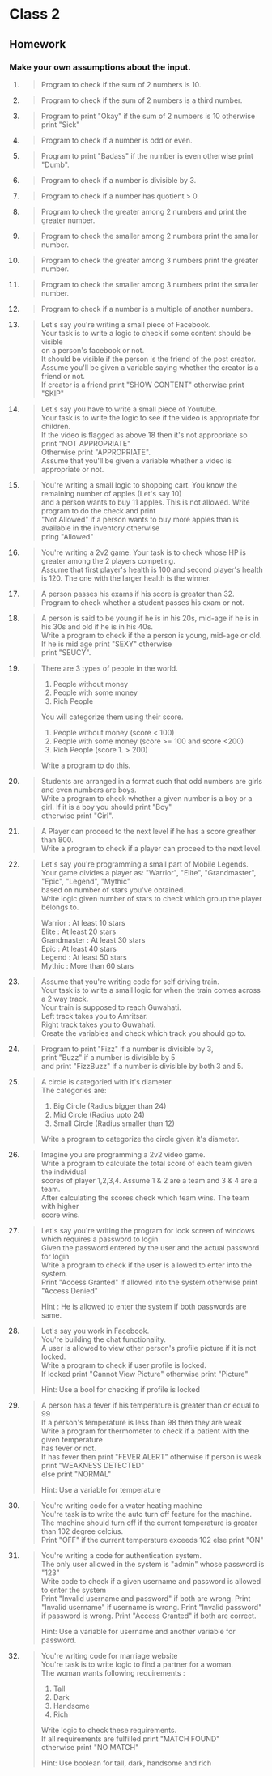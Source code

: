 # Class 2

## Homework

### Make your own assumptions about the input.

1. > Program to check if the sum of 2 numbers is 10.

1. > Program to check if the sum of 2 numbers is a third number.

1. > Program to print "Okay" if the sum of 2 numbers is 10 otherwise print "Sick"

1. > Program to check if a number is odd or even.

1. > Program to print "Badass" if the number is even otherwise print "Dumb".

1. > Program to check if a number is divisible by 3.

1. > Program to check if a number has quotient > 0.

1. > Program to check the greater among 2 numbers and print the greater number.

1. > Program to check the smaller among 2 numbers print the smaller number.

1. > Program to check the greater among 3 numbers print the greater number.

1. > Program to check the smaller among 3 numbers print the smaller number.

1. > Program to check if a number is a multiple of another numbers.

1. > Let's say you're writing a small piece of Facebook.<br>
   > Your task is to write a logic to check if some content should be visible<br>
   > on a person's facebook or not.<br>
   > It should be visible if the person is the friend of the post creator.<br>
   > Assume you'll be given a variable saying whether the creator is a friend or not.<br>
   > If creator is a friend print "SHOW CONTENT" otherwise print "SKIP"

1. > Let's say you have to write a small piece of Youtube.<br>
   > Your task is to write the logic to see if the video is appropriate for children.<br>
   > If the video is flagged as above 18 then it's not appropriate so print "NOT APPROPRIATE"<br>
   > Otherwise print "APPROPRIATE".<br>
   > Assume that you'll be given a variable whether a video is appropriate or not.

1. > You're writing a small logic to shopping cart. You know the remaining number of apples (Let's say 10)<br>
   > and a person wants to buy 11 apples. This is not allowed. Write program to do the check and print<br>
   > "Not Allowed" if a person wants to buy more apples than is available in the inventory otherwise<br>
   > pring "Allowed"<br>

1. > You're writing a 2v2 game. Your task is to check whose HP is greater among the 2 players competing.<br>
   > Assume that first player's health is 100 and second player's health is 120. The one with the larger health is the winner.<br>

1. > A person passes his exams if his score is greater than 32.<br>
   > Program to check whether a student passes his exam or not.

1. > A person is said to be young if he is in his 20s, mid-age if he is in his 30s and old if he is in his 40s.<br>
   > Write a program to check if the a person is young, mid-age or old. If he is mid age print "SEXY" otherwise<br>
   > print "SEUCY".<br>
1. > There are 3 types of people in the world.<br>
   >
   > 1. People without money<br>
   > 2. People with some money<br>
   > 3. Rich People<br>
   >
   > You will categorize them using their score.<br>
   >
   > 1. People without money (score < 100)<br>
   > 2. People with some money (score >= 100 and score <200)<br>
   > 3. Rich People (score 1. > 200)<br>
   >
   > Write a program to do this.<br>

1. > Students are arranged in a format such that odd numbers are girls and even numbers are boys.<br>
   > Write a program to check whether a given number is a boy or a girl. If it is a boy you should print "Boy"<br>
   > otherwise print "Girl".

1. > A Player can proceed to the next level if he has a score greather than 800.<br>
   > Write a program to check if a player can proceed to the next level.

1. > Let's say you're programming a small part of Mobile Legends.<br>
   > Your game divides a player as: "Warrior", "Elite", "Grandmaster", "Epic", "Legend", "Mythic"<br>
   > based on number of stars you've obtained.<br>
   > Write logic given number of stars to check which group the player belongs to.<br>
   >
   > Warrior : At least 10 stars<br>
   > Elite : At least 20 stars<br>
   > Grandmaster : At least 30 stars<br>
   > Epic : At least 40 stars<br>
   > Legend : At least 50 stars<br>
   > Mythic : More than 60 stars<br>

1. > Assume that you're writing code for self driving train.<br>
   > Your task is to write a small logic for when the train comes across a 2 way track.<br>
   > Your train is supposed to reach Guwahati.<br>
   > Left track takes you to Amritsar.<br>
   > Right track takes you to Guwahati.<br>
   > Create the variables and check which track you should go to.<br>

1. > Program to print "Fizz" if a number is divisible by 3,<br>
   > print "Buzz" if a number is divisible by 5<br>
   > and print "FizzBuzz" if a number is divisible by both 3 and 5.<br>

1. > A circle is categoried with it's diameter<br>
   > The categories are:
   >
   > 1. Big Circle (Radius bigger than 24)
   > 1. Mid Circle (Radius upto 24)
   > 1. Small Circle (Radius smaller than 12)
   >
   > Write a program to categorize the circle given it's diameter.

1. > Imagine you are programming a 2v2 video game.<br>
   > Write a program to calculate the total score of each team given the individual<br>
   > scores of player 1,2,3,4. Assume 1 & 2 are a team and 3 & 4 are a team.<br>
   > After calculating the scores check which team wins. The team with higher<br>
   > score wins.

1. > Let's say you're writing the program for lock screen of windows <br>
   > which requires a password to login <br>
   > Given the password entered by the user and the actual password for login <br>
   > Write a program to check if the user is allowed to enter into the system. <br>
   > Print "Access Granted" if allowed into the system otherwise print "Access Denied"<br>
   >
   > Hint : He is allowed to enter the system if both passwords are same.

1. > Let's say you work in Facebook. <br>
   > You're building the chat functionality. <br>
   > A user is allowed to view other person's profile picture if it is not locked.<br>
   > Write a program to check if user profile is locked.<br>
   > If locked print "Cannot View Picture" otherwise print "Picture"<br>
   >
   > Hint: Use a bool for checking if profile is locked

1. > A person has a fever if his temperature is greater than or equal to 99<br>
   > If a person's temperature is less than 98 then they are weak<br>
   > Write a program for thermometer to check if a patient with the given temperature <br>
   > has fever or not.<br>
   > If has fever then print "FEVER ALERT" otherwise if person is weak print "WEAKNESS DETECTED"<br>
   > else print "NORMAL"<br>
   >
   > Hint: Use a variable for temperature

1. > You're writing code for a water heating machine <br>
   > You're task is to write the auto turn off feature for the machine. <br>
   > The machine should turn off if the current temperature is greater than 102 degree celcius. <br>
   > Print "OFF" if the current temperature exceeds 102 else print "ON"

1. > You're writing a code for authentication system. <br>
   > The only user allowed in the system is "admin" whose password is "123" <br>
   > Write code to check if a given username and password is allowed to enter the system<br>
   > Print "Invalid username and password" if both are wrong.
   > Print "Invalid username" if username is wrong.
   > Print "Invalid password" if password is wrong.
   > Print "Access Granted" if both are correct.
   >
   > Hint: Use a variable for username and another variable for password.

1. > You're writing code for marriage website <br>
   > You're task is to write logic to find a partner for a woman. <br>
   > The woman wants following requirements :<br>
   >
   > 1. Tall
   > 2. Dark
   > 3. Handsome
   > 4. Rich
   >
   > Write logic to check these requirements. <br>
   > If all requirements are fulfilled print "MATCH FOUND"<br>
   > otherwise print "NO MATCH"<br>
   >
   > Hint: Use boolean for tall, dark, handsome and rich
